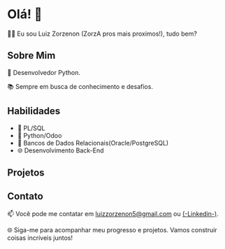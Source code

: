 # Olá! 👋

👨‍💻 Eu sou Luiz Zorzenon (ZorzA pros mais proximos!), tudo bem? 

## Sobre Mim

🐍 Desenvolvedor Python.

📚 Sempre em busca de conhecimento e desafios.

## Habilidades

- 💼 PL/SQL
- 🐍 Python/Odoo  
- 💾 Bancos de Dados Relacionais(Oracle/PostgreSQL)
- 🌐 Desenvolvimento Back-End

## Projetos



## Contato

📫 Você pode me contatar em luizzorzenon5@gmail.com ou [(-Linkedin-)](https://www.linkedin.com/in/luiz-zorzenon-681889130/).

🌐 Siga-me para acompanhar meu progresso e projetos. Vamos construir coisas incríveis juntos!
